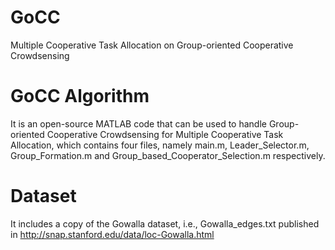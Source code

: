 # GoCC
Multiple Cooperative Task Allocation on Group-oriented Cooperative Crowdsensing
# GoCC Algorithm
It is an open-source MATLAB code that can be used to handle Group-oriented Cooperative Crowdsensing for Multiple Cooperative Task Allocation, which contains four files, namely main.m, Leader_Selector.m, Group_Formation.m and Group_based_Cooperator_Selection.m respectively.
# Dataset
It includes a copy of the Gowalla dataset, i.e., Gowalla$\_$edges.txt published in http://snap.stanford.edu/data/loc-Gowalla.html
